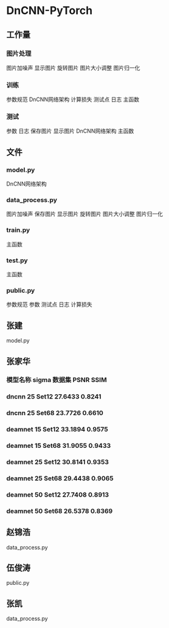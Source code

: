 # DnCNN-PyTorch
## 工作量
### 图片处理
图片加噪声
显示图片
旋转图片
图片大小调整
图片归一化
### 训练
参数规范
DnCNN网络架构
计算损失
测试点
日志
主函数
### 测试
参数
日志
保存图片
显示图片
DnCNN网络架构
主函数

## 文件
### model.py
DnCNN网络架构
### data_process.py
图片加噪声
保存图片
显示图片
旋转图片
图片大小调整
图片归一化
### train.py
主函数
### test.py
主函数
### public.py
参数规范
参数
测试点
日志
计算损失

## 张建
model.py

## 张家华
### 模型名称    sigma    数据集     PSNR         SSIM
### dncnn     25     Set12   27.6433     0.8241
### dncnn     25     Set68   23.7726     0.6610
### deamnet   15     Set12   33.1894     0.9575
### deamnet   15     Set68   31.9055     0.9433
### deamnet   25     Set12   30.8141     0.9353
### deamnet   25     Set68   29.4438     0.9065
### deamnet   50     Set12   27.7408     0.8913
### deamnet   50     Set68   26.5378     0.8369
## 赵锦浩
data_process.py

## 伍俊涛
public.py

## 张凯
data_process.py
